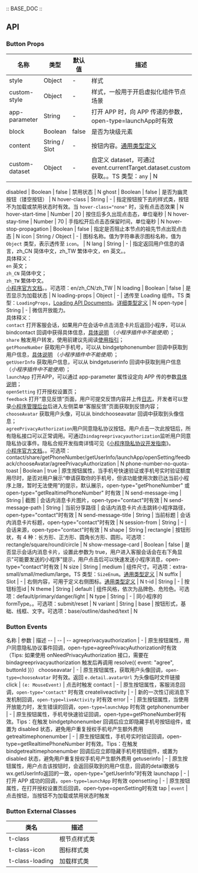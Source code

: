 :: BASE_DOC ::

## API

### Button Props

名称 | 类型 | 默认值 | 描述 | 必传
-- | -- | -- | -- | --
style | Object | - | 样式 | N
custom-style | Object | - | 样式，一般用于开启虚拟化组件节点场景 | N
app-parameter | String | - | 打开 APP 时，向 APP 传递的参数，open-type=launchApp时有效 | N
block | Boolean | false | 是否为块级元素 | N
content | String / Slot | - | 按钮内容。[通用类型定义](https://github.com/Tencent/tdesign-miniprogram/blob/develop/src/common/common.ts) | N
custom-dataset | Object | - | 自定义 dataset，可通过 event.currentTarget.dataset.custom 获取。。TS 类型：``any`` \| N
disabled \| Boolean \| false \| 禁用状态 \| N
ghost \| Boolean \| false \| 是否为幽灵按钮（镂空按钮） \| N
hover-class \| String \| - \| 指定按钮按下去的样式类，按钮不为加载或禁用状态时有效。当 `hover-class="none"` 时，没有点击态效果 \| N
hover-start-time \| Number \| 20 \| 按住后多久出现点击态，单位毫秒 \| N
hover-stay-time \| Number \| 70 \| 手指松开后点击态保留时间，单位毫秒 \| N
hover-stop-propagation \| Boolean \| false \| 指定是否阻止本节点的祖先节点出现点击态 \| N
icon \| String / Object \| - \| 图标名称。值为字符串表示图标名称，值为 `Object` 类型，表示透传至 `icon`。 \| N
lang \| String \| - \| 指定返回用户信息的语言，zh_CN 简体中文，zh_TW 繁体中文，en 英文。。<br />具体释义：<br />`en` 英文；<br />`zh_CN` 简体中文；<br />`zh_TW` 繁体中文。<br />[小程序官方文档](https://developers.weixin.qq.com/miniprogram/dev/component/button.html)。。可选项：en/zh_CN/zh_TW \| N
loading \| Boolean \| false \| 是否显示为加载状态 \| N
loading-props \| Object \| - \| 透传至 Loading 组件。TS 类型：`LoadingProps`，[Loading API Documents](./loading?tab=api)。[详细类型定义](https://github.com/Tencent/tdesign-miniprogram/tree/develop/src/button/type.ts) \| N
open-type \| String \| - \| 微信开放能力。<br />具体释义：<br />`contact` 打开客服会话，如果用户在会话中点击消息卡片后返回小程序，可以从 bindcontact 回调中获得具体信息，<a href="https://developers.weixin.qq.com/miniprogram/dev/framework/open-ability/customer-message/customer-message.html">具体说明</a> （*小程序插件中不能使用*）；<br />`share` 触发用户转发，使用前建议先阅读<a href="https://developers.weixin.qq.com/miniprogram/dev/framework/open-ability/share.html#使用指引">使用指引</a>；<br />`getPhoneNumber` 获取用户手机号，可以从 bindgetphonenumber 回调中获取到用户信息，<a href="https://developers.weixin.qq.com/miniprogram/dev/framework/open-ability/getPhoneNumber.html">具体说明</a> （*小程序插件中不能使用*）；<br />`getUserInfo` 获取用户信息，可以从 bindgetuserinfo 回调中获取到用户信息 （*小程序插件中不能使用*）；<br />`launchApp` 打开APP，可以通过 app-parameter 属性设定向 APP 传的参数<a href="https://developers.weixin.qq.com/miniprogram/dev/framework/open-ability/launchApp.html">具体说明</a>；<br />`openSetting` 打开授权设置页；<br />`feedback` 打开“意见反馈”页面，用户可提交反馈内容并上传<a href="https://developers.weixin.qq.com/miniprogram/dev/api/base/debug/wx.getLogManager.html">日志</a>，开发者可以登录<a href="https://mp.weixin.qq.com/">小程序管理后台</a>后进入左侧菜单“客服反馈”页面获取到反馈内容；<br />`chooseAvatar` 获取用户头像，可以从 bindchooseavatar 回调中获取到头像信息；<br />`agreePrivacyAuthorization`用户同意隐私协议按钮。用户点击一次此按钮后，所有隐私接口可以正常调用。可通过`bindagreeprivacyauthorization`监听用户同意隐私协议事件。隐私合规开发指南详情可见《<a href="https://developers.weixin.qq.com/miniprogram/dev/framework/user-privacy/PrivacyAuthorize.html">小程序隐私协议开发指南</a>》。<br />[小程序官方文档](https://developers.weixin.qq.com/miniprogram/dev/component/button.html)。。可选项：contact/share/getPhoneNumber/getUserInfo/launchApp/openSetting/feedback/chooseAvatar/agreePrivacyAuthorization \| N
phone-number-no-quota-toast \| Boolean \| true \| 原生按钮属性，当手机号快速验证或手机号实时验证额度用尽时，是否对用户展示“申请获取你的手机号，但该功能使用次数已达当前小程序上限，暂时无法使用”的提示，默认展示，open-type="getPhoneNumber" 或 open-type="getRealtimePhoneNumber" 时有效 \| N
send-message-img \| String \| 截图 \| 会话内消息卡片图片，open-type="contact"时有效 \| N
send-message-path \| String \| 当前分享路径 \| 会话内消息卡片点击跳转小程序路径，open-type="contact"时有效 \| N
send-message-title \| String \| 当前标题 \| 会话内消息卡片标题，open-type="contact"时有效 \| N
session-from \| String \| - \| 会话来源，open-type="contact"时有效 \| N
shape \| String \| rectangle \| 按钮形状，有 4 种：长方形、正方形、圆角长方形、圆形。可选项：rectangle/square/round/circle \| N
show-message-card \| Boolean \| false \| 是否显示会话内消息卡片，设置此参数为 true，用户进入客服会话会在右下角显示"可能要发送的小程序"提示，用户点击后可以快速发送小程序消息，open-type="contact"时有效 \| N
size \| String \| medium \| 组件尺寸。可选项：extra-small/small/medium/large。TS 类型：`SizeEnum`。[通用类型定义](https://github.com/Tencent/tdesign-miniprogram/blob/develop/src/common/common.ts) \| N
suffix \| Slot \| - \| 右侧内容，可用于定义右侧图标。[通用类型定义](https://github.com/Tencent/tdesign-miniprogram/blob/develop/src/common/common.ts) \| N
t-id \| String \| - \| 按钮标签id \| N
theme \| String \| default \| 组件风格，依次为品牌色、危险色。可选项：default/primary/danger/light \| N
type \| String \| - \| 同小程序的 formType。。可选项：submit/reset \| N
variant \| String \| base \| 按钮形式，基础、线框、文字。可选项：base/outline/dashed/text \| N

### Button Events

名称 \| 参数 \| 描述
-- \| -- \| --
agreeprivacyauthorization \| \- \| 原生按钮属性，用户同意隐私协议事件回调，open-type=agreePrivacyAuthorization时有效 （Tips: 如果使用 onNeedPrivacyAuthorization 接口，需要在 bindagreeprivacyauthorization 触发后再调用 resolve({ event: "agree", buttonId })）
chooseavatar \| \- \| 原生按钮属性，获取用户头像回调，`open-type=chooseAvatar` 时有效。返回 `e.detail.avatarUrl` 为头像临时文件链接
click \| `(e: MouseEvent)` \| 点击时触发
contact \| \- \| 原生按钮属性，客服消息回调，`open-type="contact"` 时有效
createliveactivity \| \- \| 新的一次性订阅消息下发机制回调，`open-type=liveActivity` 时有效
error \| \- \| 原生按钮属性，当使用开放能力时，发生错误的回调，`open-type=launchApp` 时有效
getphonenumber \| \- \| 原生按钮属性，手机号快速验证回调，open-type=getPhoneNumber时有效。Tips：在触发 bindgetphonenumber 回调后应立即隐藏手机号按钮组件，或置为 disabled 状态，避免用户重复授权手机号产生额外费用
getrealtimephonenumber \| \- \| 原生按钮属性，手机号实时验证回调，open-type=getRealtimePhoneNumber 时有效。Tips：在触发 bindgetrealtimephonenumber 回调后应立即隐藏手机号按钮组件，或置为 disabled 状态，避免用户重复授权手机号产生额外费用
getuserinfo \| \- \| 原生按钮属性，用户点击该按钮时，会返回获取到的用户信息，回调的detail数据与wx.getUserInfo返回的一致，open-type="getUserInfo"时有效
launchapp \| \- \| 打开 APP 成功的回调，`open-type=launchApp` 时有效
opensetting \| \- \| 原生按钮属性，在打开授权设置页后回调，open-type=openSetting时有效
tap \| `event` | 点击按钮，当按钮不为加载或禁用状态时触发

### Button External Classes

类名 | 描述
-- | --
t-class | 根节点样式类
t-class-icon | 图标样式类
t-class-loading | 加载样式类
